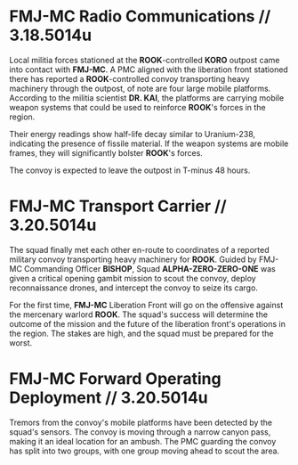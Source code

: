 # FMJ-MC Radio Communications // 3.18.5014u
Local militia forces stationed at the **ROOK**-controlled **KORO** outpost came into contact with **FMJ-MC**. A PMC aligned with the liberation front stationed there has reported a **ROOK**-controlled convoy transporting heavy machinery through the outpost, of note are four large mobile platforms. According to the militia scientist **DR. KAI**, the platforms are carrying mobile weapon systems that could be used to reinforce **ROOK**'s forces in the region.

Their energy readings show half-life decay similar to Uranium-238, indicating the presence of fissile material. If the weapon systems are mobile frames, they will significantly bolster **ROOK**'s forces.

The convoy is expected to leave the outpost in T-minus 48 hours.

# FMJ-MC Transport Carrier // 3.20.5014u
The squad finally met each other en-route to coordinates of a reported military convoy transporting heavy machinery for **ROOK**. Guided by FMJ-MC Commanding Officer **BISHOP**, Squad **ALPHA-ZERO-ZERO-ONE** was given a critical opening gambit mission to scout the convoy, deploy reconnaissance drones, and intercept the convoy to seize its cargo.

For the first time, **FMJ-MC** Liberation Front will go on the offensive against the mercenary warlord **ROOK**. The squad's success will determine the outcome of the mission and the future of the liberation front's operations in the region. The stakes are high, and the squad must be prepared for the worst.

# FMJ-MC Forward Operating Deployment // 3.20.5014u

Tremors from the convoy's mobile platforms have been detected by the squad's sensors. The convoy is moving through a narrow canyon pass, making it an ideal location for an ambush. The PMC guarding the convoy has split into two groups, with one group moving ahead to scout the area.
